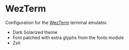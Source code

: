 # WezTerm

Configuration for the [WezTerm](https://wezfurlong.org/wezterm/) terminal emulator.
* Dark Solarized theme
* Font patched with extra glyphs from the fonts module
* Zsh

